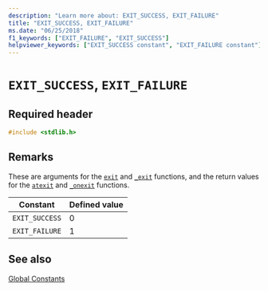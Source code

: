 ```yaml
---
description: "Learn more about: EXIT_SUCCESS, EXIT_FAILURE"
title: "EXIT_SUCCESS, EXIT_FAILURE"
ms.date: "06/25/2018"
f1_keywords: ["EXIT_FAILURE", "EXIT_SUCCESS"]
helpviewer_keywords: ["EXIT_SUCCESS constant", "EXIT_FAILURE constant"]
---
```

# `EXIT_SUCCESS`, `EXIT_FAILURE`

## Required header

```c
#include <stdlib.h>
```

## Remarks

These are arguments for the [`exit`](reference/exit-exit-exit.md) and [`_exit`](reference/exit-exit-exit.md) functions, and the return values for the [`atexit`](reference/atexit.md) and [`_onexit`](reference/onexit-onexit-m.md) functions.

|Constant|Defined value|
|-|-|
|`EXIT_SUCCESS`|0|
|`EXIT_FAILURE`|1|

## See also

[Global Constants](../c-runtime-library/global-constants.md)

